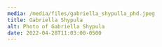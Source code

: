 ```yaml
---
media: /media/files/gabriella_shypulla_phd.jpeg
title: Gabriella Shypula
alt: Photo of Gabriella Shypula
date: 2022-04-28T11:03:00-0500
---
```

